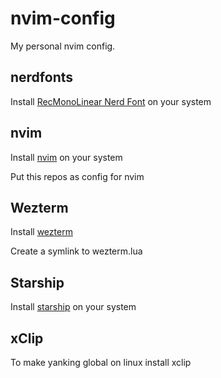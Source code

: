 # nvim-config

My personal nvim config.

## nerdfonts

Install [RecMonoLinear Nerd Font](https://www.nerdfonts.com/font-downloads) on your system

## nvim

Install [nvim](https://neovim.io/) on your system

Put this repos as config for nvim

## Wezterm

Install [wezterm](https://wezterm.org/index.html)

Create a symlink to wezterm.lua

## Starship

Install [starship](https://starship.rs/guide/) on your system

## xClip

To make yanking global on linux install xclip
